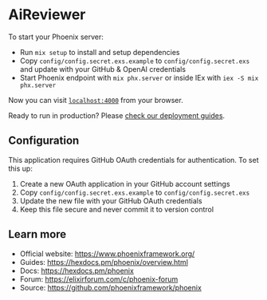 # AiReviewer

To start your Phoenix server:

  * Run `mix setup` to install and setup dependencies
  * Copy `config/config.secret.exs.example` to `config/config.secret.exs` and update with your GitHub & OpenAI credentials
  * Start Phoenix endpoint with `mix phx.server` or inside IEx with `iex -S mix phx.server`

Now you can visit [`localhost:4000`](http://localhost:4000) from your browser.

Ready to run in production? Please [check our deployment guides](https://hexdocs.pm/phoenix/deployment.html).

## Configuration

This application requires GitHub OAuth credentials for authentication. To set this up:

1. Create a new OAuth application in your GitHub account settings
2. Copy `config/config.secret.exs.example` to `config/config.secret.exs`
3. Update the new file with your GitHub OAuth credentials
4. Keep this file secure and never commit it to version control

## Learn more

  * Official website: https://www.phoenixframework.org/
  * Guides: https://hexdocs.pm/phoenix/overview.html
  * Docs: https://hexdocs.pm/phoenix
  * Forum: https://elixirforum.com/c/phoenix-forum
  * Source: https://github.com/phoenixframework/phoenix
